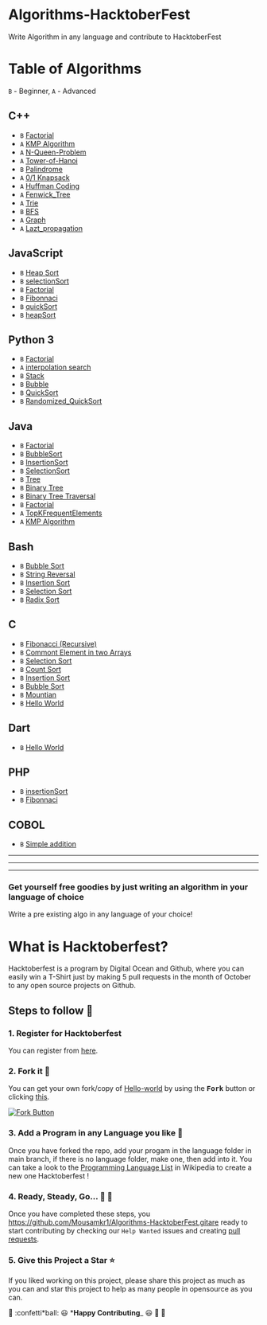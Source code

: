 # Algorithms-HacktoberFest

Write Algorithm in any language and contribute to HacktoberFest

# Table of Algorithms

`B` - Beginner, `A` - Advanced

## C++

- `B` [Factorial](C++/factorial.cpp)
- `A` [KMP Algorithm](<C++/KMP(string-matching-algorithm).cpp>)
- `A` [N-Queen-Problem](C++/N-Queen-Problem.cpp)
- `A` [Tower-of-Hanoi](C++/Tower-of-Hanoi.cpp)
- `B` [Palindrome](C++/Palindrome.cpp)
- `A` [0/1 Knapsack](C++/0-1-Knapsack.cpp)
- `A` [Huffman Coding](C++/huffman.cpp)
- `A` [Fenwick_Tree](C++/Fenwick_Tree.cpp)
- `A` [Trie](C++/Trie.cpp)
- `B` [BFS](C++/BFS.cpp)
- `A` [Graph](C++/Graph_Hashmap.cpp)
- `A` [Lazt_propagation](C++/Lazy_propagation)


## JavaScript

- `B` [Heap Sort](C++/heap_sort.cpp)
- `B` [selectionSort](javascript/selectionSort.js)
- `B` [Factorial](javascript/factorial.js)
- `B` [Fibonnaci](javascript/fibonnaci.js)
- `B` [quickSort](javascript/quickSort.js)
- `B` [heapSort](javascript/heapSort.js)

## Python 3

- `B` [Factorial](Python/factorial.py)
- `A` [interpolation search](C++/interpolation_search.cpp)
- `B` [Stack](Python/stack.py)
- `B` [Bubble](Python/bubblesort.py)
- `B` [QuickSort](Python/quicksort.py)
- `B` [Randomized_QuickSort](Python/randomized_quicksort.py)


## Java

- `B` [Factorial](java/Factorial.java)
- `B` [BubbleSort](java/Sorting/BubbleSort.java)
- `B` [InsertionSort](java/Sorting/InsertionSort.java)
- `B` [SelectionSort](java/Sorting/SelectionSort.java)
- `B` [Tree](java/Tree/node.java)
- `B` [Binary Tree](java/Tree/BinarayTree.java)
- `B` [Binary Tree Traversal](java/Tree/BinaryTreeTraversal.java)
- `B` [Factorial](Java/Factorial.java)
- `A` [TopKFrequentElements](Java/TopKFrequentElements.java)
- `A` [KMP Algorithm](Java/KMP.java)

## Bash
- `B` [Bubble Sort](Bash/bubblesort.sh)
- `B` [String Reversal](Bash/bubblesort.sh )
- `B` [Insertion Sort](Bash/insertionsort.sh)
- `B` [Selection Sort](Bash/selectionsort.sh)
- `B` [Radix Sort](Bash/radixsort.sh)

## C

- `B` [Fibonacci (Recursive)](C/fibonacci_recursive.c)
- `B` [Commont Element in two Arrays](C/commont_element_in_two_arrays.c)
- `B` [Selection Sort](C/SelectionSort.c)
- `B` [Count Sort](C/count_sort.c)
- `B` [Insertion Sort](C/insertion_sort.c)
- `B` [Bubble Sort](C/bubble_sort.c)
- `B` [Mountian](C/Mountian.c)
- `B` [Hello World](C/helloWorld.c)

## Dart

- `B` [Hello World](Dart/hello_world.dart)

## PHP
- `B` [insertionSort](PHP/insertionSort.php)
- `B` [Fibonnaci](PHP/fibonnaci.php)

## COBOL
- `B` [Simple addition](COBOL/simpleAddition)


---
---
---

### Get yourself free goodies by just writing an algorithm in your language of choice

Write a pre existing algo in any language of your choice!

# What is Hacktoberfest?

Hacktoberfest is a program by Digital Ocean and Github, where you can easily win a T-Shirt just by making 5 pull requests in the month of October to any open source projects on Github.

## Steps to follow :scroll:

### 1. Register for Hacktoberfest

You can register from [here](https://hacktoberfest.digitalocean.com).

### 2. Fork it :fork_and_knife:

You can get your own fork/copy of [Hello-world](https://github.com/piyush97/Algorithms-HacktoberFest) by using the <kbd><b>Fork</b></kbd></a> button or clicking [this](https://github.com/piyush97/Hacktoberfest/).

[![Fork Button](https://help.github.com/assets/images/help/repository/fork_button.jpg)](https://github.com/piyush97/Algorithms-HacktoberFest)

### 3. Add a Program in any Language you like :rabbit2:

Once you have forked the repo, add your progam in the language folder in
main branch, if there is no language folder, make one, then add into it.
You can take a look to the [Programming Language List](https://en.wikipedia.org/wiki/List_of_programming_languages) in Wikipedia to create a new one Hacktoberfest !

### 4. Ready, Steady, Go... :turtle: :rabbit2:

Once you have completed these steps, you https://github.com/Mousamkr1/Algorithms-HacktoberFest.gitare ready to start contributing
by checking our `Help Wanted` issues and creating [pull requests](https://github.com/piyush97/Algorithms-HacktoberFest/pulls).

### 5. Give this Project a Star :star:

If you liked working on this project, please share this project as much
as you can and star this project to help as many people in opensource as you can.

:tada: :confetti*ball: :smiley: ***Happy Contributing**\_ :smiley: :confetti_ball: :tada:

